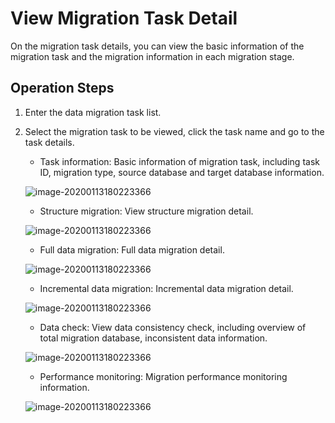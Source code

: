 # View Migration Task Detail

On the migration task details, you can view the basic information of the migration task and the migration information in each migration stage.  



## Operation Steps

1. Enter the data migration task list.  

2. Select the migration task to be viewed, click the task name and go to the task details.  

   - Task information: Basic information of migration task, including task ID, migration type, source database and target database information.

   ![image-20200113180223366](../../../../image/Data-Transmission-Service/dts-016.png)

   - Structure migration: View structure migration detail.

   ![image-20200113180223366](../../../../image/Data-Transmission-Service/dts-017.png)
   
   - Full data migration: Full data migration detail.
   
   ![image-20200113180223366](../../../../image/Data-Transmission-Service/dts-018.png)
   
   - Incremental data migration: Incremental data migration detail.

   ![image-20200113180223366](../../../../image/Data-Transmission-Service/dts-019.png)
   
   - Data check: View data consistency check, including overview of total migration database, inconsistent data information.

   ![image-20200113180223366](../../../../image/Data-Transmission-Service/dts-020.png)
   
   -  Performance monitoring: Migration performance monitoring information.

   ![image-20200113180223366](../../../../image/Data-Transmission-Service/dts-021.png)


